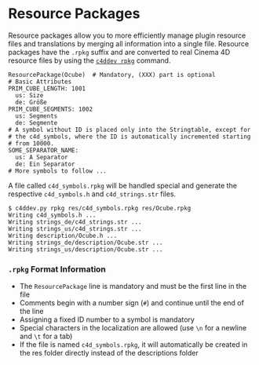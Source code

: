 # Resource Packages

Resource packages allow you to more efficiently manage plugin resource files
and translations by merging all information into a single file. Resource
packages have the `.rpkg` suffix and are converted to real Cinema 4D resource
files by using the [`c4ddev rpkg`](cli#rpkg) command.

    ResourcePackage(Ocube)  # Mandatory, (XXX) part is optional
    # Basic Attributes
    PRIM_CUBE_LENGTH: 1001
      us: Size
      de: Größe
    PRIM_CUBE_SEGMENTS: 1002
      us: Segments
      de: Segmente
    # A symbol without ID is placed only into the Stringtable, except for
    # the c4d_symbols, where the ID is automatically incremented starting
    # from 10000.
    SOME_SEPARATOR_NAME:
      us: A Separator
      de: Ein Separator
    # More symbols to follow ...

A file called `c4d_symbols.rpkg` will be handled special and generate the respective
`c4d_symbols.h` and `c4d_strings.str` files.

    $ c4ddev.py rpkg res/c4d_symbols.rpkg res/Ocube.rpkg
    Writing c4d_symbols.h ...
    Writing strings_de/c4d_strings.str ...
    Writing strings_us/c4d_strings.str ...
    Writing description/Ocube.h ...
    Writing strings_de/description/Ocube.str ...
    Writing strings_us/description/Ocube.str ...

### `.rpkg` Format Information

* The `ResourcePackage` line is mandatory and must be the first line in the file
* Comments begin with a number sign (`#`) and continue until the end of the line
* Assigning a fixed ID number to a symbol is mandatory
* Special characters in the localization are allowed (use `\n` for a newline and `\t` for a tab)
* If the file is named `c4d_symbols.rpkg`, it will automatically be created in the res folder
  directly instead of the descriptions folder
